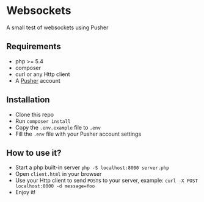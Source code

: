 # Websockets
A small test of websockets using Pusher
## Requirements
* php >= 5.4
* composer
* curl or any Http client
* A [Pusher](https://www.pusher.com) account

## Installation
* Clone this repo
* Run `composer install`
* Copy the `.env.example` file to `.env`
* Fill the `.env` file with your Pusher account settings

## How to use it?
* Start a php built-in server `php -S localhost:8000 server.php`
* Open `client.html` in your browser
* Use your Http client to send `POST`s to your server, example: `curl -X POST localhost:8000 -d message=foo`
* Enjoy it!

